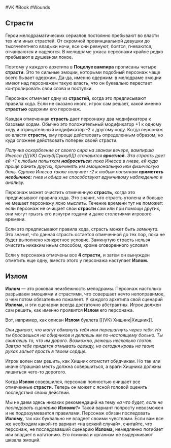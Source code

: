 #VK #Book #Wounds 

## Страсти
Герои мелодраматических сериалов постоянно пребывают во власти тех или иных страстей. От скромной провинциальной девушки до тысячелетнего владыки ночи, все они ревнуют, боятся, гневаются, отчаиваются и надеются. В мелодраме ужаса персонажи крайне редко пребывают в душевном покое.

Поэтому у каждого архетипа в **Поцелуе вампира** прописаны четыре **страсти.** Это те сильные эмоции, которыми подобный персонаж чаще всего бывает одержим. Да-да, именно одержим: в мелодраме эмоции имеют над персонажем такую власть, что он буквально перестает контролировать свои слова и поступки.

Персонаж отмечает одну из **страстей,** когда это предписывают правила хода. Если не сказано иного, игрок сам решает, какой именно **страстью** одержим его персонаж.

Каждая отмеченная **страсть** дает персонажу два модификатора к базовым ходам. Обычно это положительный модификатор +1 к одному ходу и отрицательный модификатор -2 к другому ходу. Когда персонаж во власти **страсти,** ему проще действовать определенным образом, но куда сложнее действовать поперек своей страсти.

*Получив оскорбление от своего сира на званом вечере, вампирша Инесса ([[(VK) Суккуб|Суккуб]]) становится **яростной.** Эта страсть дает ей +1 к любым попыткам **наброситься:** пока Инесса в гневе, ей куда проще ранить других, причинять им эмоциональную или физическую боль. Однако Инесса также получает -2 к любым попыткам **приметить необычное:** гнев и обида не способствуют вдумчивому наблюдению и анализу.*

Персонаж может очистить отмеченную **страсть,** когда это предписывают правила хода. Это значит, что страсть утолена и больше не мешает персонажу ясно мыслить. Течение времени тут не поможет: если персонаж не очищает свои **страсти** сам или при помощи других, они могут грызть его изнутри годами и даже столетиями игрового времени.

Если это предписывают правила хода, страсть может быть *замкнута.* Это значит, что данная страсть остается отмеченной до тех пор, пока не будет выполнено конкретное условие. Замкнутую страсть нельзя очистить никаким иным способом, кроме оговоренного условия

Если у персонажа отмечены все **4 страсти,** и затем он вынужден отметить еще одну, вместо этого у персонажа наступает **Излом.**

## Излом
**Излом** — это роковая неизбежность мелодрамы. Персонаж настолько разрываем эмоциями и страстями, что совершает нечто непоправимое, о чем потом обязательно пожалеет. У каждого архетипа свой сценарий **Излома,** и эти сценарии всегда достаточно абстрактны. Игрок должен сам решить, как именно проявится **Излом** его персонажа.

Вот, например, как описан **Излом** буклета [[(VK) Хищник|Хищник]].

*Они думают, что могут обмануть тебя или перешагнуть через тебя. Но ты бросаешься на обидчиков и делаешь им по-настоящему больно. Ты сжигаешь то, что им дорого. Возможно, режешь несколько глоток. Завтра тебе придется отмывать одежду, но сегодня кровь на твоих руках зальет ярость в твоем сердце.*

Игрок волен сам решить, как Хищник отомстит обидчикам. Но так или иначе страшная месть должна совершиться, а враги Хищника должны лишиться чего-то дорогого.

Когда **Излом** совершился, персонаж полностью очищает все отмеченные **страсти.** Теперь он может с ясной головой оценить последствия своих действий.

Мы не даем здесь никаких рекомендаций на тему *«а что будет, если не последовать сценарию **Излома**?»* Такой вариант попросту невозможен и не подразумевается правилами. Персонаж обязан последовать **Излому,** так как буквально не владеет своими чувствами. Если вам все же необходим какой-то вариант «на всякий случай», считайте, что персонаж, не последовавший сценарию **Излома,** немедленно погибает или впадает в кататонию. Его психика и организм не выдерживают шквала эмоций.